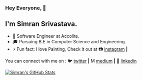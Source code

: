 ### Hey Everyone, 👋

## I'm Simran Srivastava. 


- 🔭 Software Engineer at Accolite.
- 🎓 Pursuing B.E in Computer Science and Engineering.
- ⚡ Fun fact: I love Painting, Check it out at 📷 [instagram][instagram] **|** 


You can connect with me on :
🐦 [twitter][twitter] **|** 
M [medium][medium] **|** 
👔 [linkedin][linkedin]

[twitter]: https://twitter.com/SimranS_111
[medium]: https://medium.com/@simransrivastava01
[linkedin]: https://www.linkedin.com/in/simran-srivastava-1b7b15193/
[instagram]: https://www.instagram.com/artsim__/

<a href="https://github.com/simransrivastava01">
 <img align="center" src="https://github-readme-stats.vercel.app/api?username=simransrivastava01&show_icons=true&theme=light&line_height=27" alt="Simran's GitHub Stats"/>
</a>
